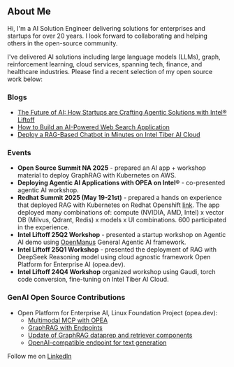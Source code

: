 ## About Me
Hi, I'm a AI Solution Engineer delivering solutions for enterprises and startups for over 20 years. I look forward to collaborating and helping others in the open-source community. 

​I've delivered AI solutions including large language models (LLMs), graph, reinforcement learning, cloud services, spanning tech, finance, and healthcare industries. Please find a recent selection of my open source work below:

### Blogs

* [The Future of AI: How Startups are Crafting Agentic Solutions with Intel® Liftoff](https://www.intel.com/content/www/us/en/developer/articles/community/future-of-ai-startups-crafting-agentic-solutions.html)
* [How to Build an AI-Powered Web Search Application](https://www.intel.com/content/www/us/en/developer/articles/guide/how-to-build-an-ai-powered-web-search-application.html)
* [Deploy a RAG-Based Chatbot in Minutes on Intel Tiber AI Cloud](https://www.intel.com/content/www/us/en/developer/articles/technical/deploy-a-rag-based-chatbot-on-tiber-ai-cloud.html)

### Events

* **Open Source Summit NA 2025** - prepared an AI app + workshop material to deploy GraphRAG with Kubernetes on AWS.
* **Deploying Agentic AI Applications with OPEA on Intel®** - co-presented agentic AI workshop.​
* **Redhat Summit 2025 (May 19-21st)**  - prepared a hands on experience that deployed RAG with Kubernetes on Redhat Openshift [link](https://github.com/rhai-code/GenAIInfra/tree/summit/helm-charts/chatqna). The app deployed many combinations of: compute (NVIDIA, AMD, Intel) x vector DB (Milvus, Qdrant, Redis) x models x UI combinations. 600 participated in the experience. 
* **Intel Liftoff 25Q2 Workshop** - presented a startup workshop on Agentic AI demo using [OpenManus](https://github.com/mannaandpoem/OpenManus) General Agentic AI framework.
* **Intel Liftoff 25Q1 Workshop** - presented the deployment of RAG with DeepSeek Reasoning model using cloud agnostic framework Open Platform for Enterprise AI (opea.dev).
* **Intel Liftoff 24Q4 Workshop** organized workshop using Gaudi, torch code conversion, fine-tuning on Intel Tiber AI Cloud.

### GenAI Open Source Contributions
* Open Platform for Enterprise AI, Linux Foundation Project (opea.dev):
  - [Multimodal MCP with OPEA](https://github.com/edlee123/GenAIResearch/tree/multimodal_mcp_examples/examples/MultimodalMCP)
  - [GraphRAG with Endpoints](https://github.com/opea-project/GenAIExamples/pull/2002)
  - [Update of GraphRAG dataprep and retriever components](https://github.com/opea-project/GenAIComps/pull/1746)
  - [OpenAI-compatible endpoint for text generation](https://github.com/opea-project/GenAIComps/pull/1395)


Follow me on [LinkedIn](https://www.linkedin.com/comm/mynetwork/discovery-see-all?usecase=PEOPLE_FOLLOWS&followMember=edwardleemfe
)

<!--
**edlee123/edlee123** is a ✨ _special_ ✨ repository because its `README.md` (this file) appears on your GitHub profile.

Here are some ideas to get you started:

- 🔭 I’m currently working on ...
- 🌱 I’m currently learning ...
- 👯 I’m looking to collaborate on ...
- 🤔 I’m looking for help with ...
- 💬 Ask me about ...
- 📫 How to reach me: ...
- 😄 Pronouns: ...
- ⚡ Fun fact: ...
-->
